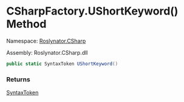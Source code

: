 # CSharpFactory\.UShortKeyword\(\) Method

Namespace: [Roslynator.CSharp](../../README.md)

Assembly: Roslynator\.CSharp\.dll

```csharp
public static SyntaxToken UShortKeyword()
```

### Returns

[SyntaxToken](https://docs.microsoft.com/en-us/dotnet/api/microsoft.codeanalysis.syntaxtoken)


